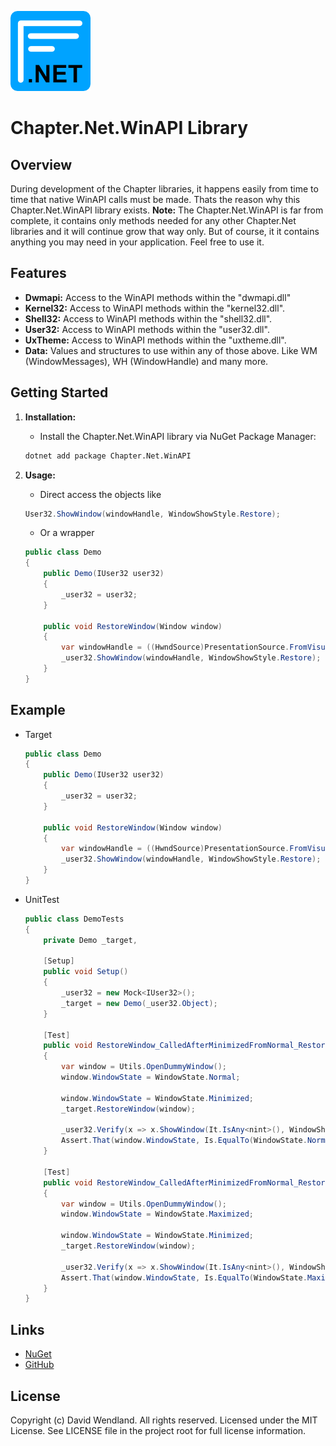 ![Chapter](https://raw.githubusercontent.com/dwndland/Chapter.Net.WinAPI/master/Icon.png)

# Chapter.Net.WinAPI Library

## Overview
During development of the Chapter libraries, it happens easily from time to time that native WinAPI calls must be made.
Thats the reason why this Chapter.Net.WinAPI library exists.
**Note:** The Chapter.Net.WinAPI is far from complete, it contains only methods needed for any other Chapter.Net libraries and it will continue grow that way only.
But of course, it it contains anything you may need in your application. Feel free to use it.

## Features
- **Dwmapi:** Access to the WinAPI methods within the "dwmapi.dll"
- **Kernel32:** Access to WinAPI methods within the "kernel32.dll".
- **Shell32:** Access to WinAPI methods within the "shell32.dll".
- **User32:** Access to WinAPI methods within the "user32.dll".
- **UxTheme:** Access to WinAPI methods within the "uxtheme.dll".
- **Data:** Values and structures to use within any of those above. Like WM (WindowMessages), WH (WindowHandle) and many more.

## Getting Started

1. **Installation:**
    - Install the Chapter.Net.WinAPI library via NuGet Package Manager:
    ```bash
    dotnet add package Chapter.Net.WinAPI
    ```

2. **Usage:**
    - Direct access the objects like
    ```csharp
    User32.ShowWindow(windowHandle, WindowShowStyle.Restore);
    ```
    - Or a wrapper
    ```csharp
    public class Demo
    {
        public Demo(IUser32 user32)
        {
            _user32 = user32;
        }

        public void RestoreWindow(Window window)
        {
            var windowHandle = ((HwndSource)PresentationSource.FromVisual(window))!.Handle;
            _user32.ShowWindow(windowHandle, WindowShowStyle.Restore);
        }
    }
    ```

## Example
- Target
    ```csharp
    public class Demo
    {
        public Demo(IUser32 user32)
        {
            _user32 = user32;
        }

        public void RestoreWindow(Window window)
        {
            var windowHandle = ((HwndSource)PresentationSource.FromVisual(window))!.Handle;
            _user32.ShowWindow(windowHandle, WindowShowStyle.Restore);
        }
    }
    ```
- UnitTest
    ```csharp
    public class DemoTests
    {
        private Demo _target,

        [Setup]
        public void Setup()
        {
            _user32 = new Mock<IUser32>();
            _target = new Demo(_user32.Object);
        }

        [Test]
        public void RestoreWindow_CalledAfterMinimizedFromNormal_RestoresTheWindowBackToNormal()
        {
            var window = Utils.OpenDummyWindow();
            window.WindowState = WindowState.Normal;

            window.WindowState = WindowState.Minimized;
            _target.RestoreWindow(window);

            _user32.Verify(x => x.ShowWindow(It.IsAny<nint>(), WindowShowStyle.Restore), Times.Once());
            Assert.That(window.WindowState, Is.EqualTo(WindowState.Normal));
        }

        [Test]
        public void RestoreWindow_CalledAfterMinimizedFromNormal_RestoresTheWindowBackToMaximized()
        {
            var window = Utils.OpenDummyWindow();
            window.WindowState = WindowState.Maximized;

            window.WindowState = WindowState.Minimized;
            _target.RestoreWindow(window);

            _user32.Verify(x => x.ShowWindow(It.IsAny<nint>(), WindowShowStyle.Restore), Times.Once());
            Assert.That(window.WindowState, Is.EqualTo(WindowState.Maximized));
        }
    }
    ```

## Links
* [NuGet](https://www.nuget.org/packages/Chapter.Net.WinAPI)
* [GitHub](https://github.com/dwndland/Chapter.Net.WinAPI)

## License
Copyright (c) David Wendland. All rights reserved.
Licensed under the MIT License. See LICENSE file in the project root for full license information.
